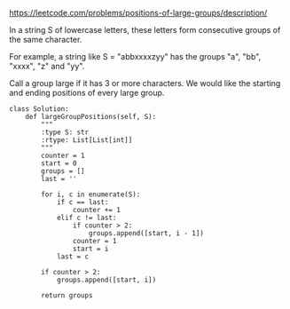 https://leetcode.com/problems/positions-of-large-groups/description/

In a string S of lowercase letters, these letters form consecutive groups of the same character.

For example, a string like S = "abbxxxxzyy" has the groups "a", "bb", "xxxx", "z" and "yy".

Call a group large if it has 3 or more characters.  We would like the starting and ending positions of every large group.

```python3
class Solution:
    def largeGroupPositions(self, S):
        """
        :type S: str
        :rtype: List[List[int]]
        """
        counter = 1
        start = 0
        groups = []
        last = ''
        
        for i, c in enumerate(S):
            if c == last:
                counter += 1
            elif c != last:
                if counter > 2:
                    groups.append([start, i - 1])
                counter = 1
                start = i
            last = c
            
        if counter > 2:
            groups.append([start, i])
            
        return groups
```
